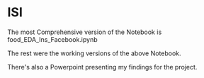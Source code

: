 # ISI
The most Comprehensive version of the Notebook is food_EDA_Ins_Facebook.ipynb

The rest were the working versions of the above Notebook.

There's also a Powerpoint presenting my findings for the project.

